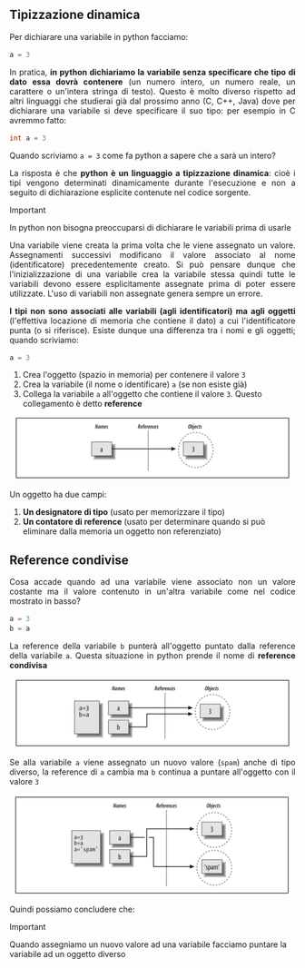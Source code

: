 ## Tipizzazione dinamica

Per dichiarare una variabile in python facciamo:

```python
a = 3
```

<p align="justify">
In pratica, <b>in python dichiariamo la variabile senza specificare che tipo di dato essa dovrà contenere</b> (un numero intero, un numero reale, un carattere o un'intera stringa di testo).
Questo è molto diverso rispetto ad altri linguaggi che studierai già dal prossimo anno (C, C++, Java) dove per dichiarare una variabile si deve specificare il suo tipo: per esempio in C avremmo fatto:
</p>

```c
int a = 3
```

Quando scriviamo <code>a = 3</code> come fa python a sapere che <code>a</code> sarà un intero?

<p align="justify">
La risposta è che <b>python è un linguaggio a tipizzazione dinamica</b>: cioè i tipi vengono determinati dinamicamente durante l'esecuzione e non a seguito di dichiarazione esplicite contenute nel codice sorgente.
</p>

> [!IMPORTANT]
> In python non bisogna preoccuparsi di dichiarare le variabili prima di usarle

<p align="justify">
Una variabile viene creata la prima volta che le viene assegnato un valore. Assegnamenti successivi modificano il valore associato al nome (identificatore) precedentemente creato. Si può pensare dunque che l'inizializzazione di una variabile crea la variabile stessa quindi tutte le variabili devono essere esplicitamente assegnate prima di poter essere utilizzate. L'uso di variabili non assegnate genera sempre un errore.
</p>

<p align="justify">
<b>I tipi non sono associati alle variabili (agli identificatori) ma agli oggetti</b> (l'effettiva locazione di memoria che contiene il dato) a cui l'identificatore punta (o si riferisce). Esiste dunque una differenza tra i nomi e gli oggetti; quando scriviamo:
</p>

```python
a = 3
```

1. Crea l'oggetto (spazio in memoria) per contenere il valore <code>3</code>
2. Crea la variabile (il nome o identificare) <code>a</code> (se non esiste già)
3. Collega la variabile <code>a</code> all'oggetto che contiene il valore <code>3</code>. Questo collegamento è detto <b>reference</b>


<p align=center>
<img src="https://github.com/TheBitPoets/friedpython/blob/main/images/tipizzazione_dinamica/1.png"></img>
</p>

Un oggetto ha due campi:
1. <b>Un designatore di tipo</b> (usato per memorizzare il tipo)
2. <b>Un contatore di reference</b> (usato per determinare quando si può eliminare dalla memoria un oggetto non referenziato)

## Reference condivise

<p align=justify>
Cosa accade quando ad una variabile viene associato non un valore costante ma il valore contenuto in un'altra variabile come nel codice mostrato in basso?
</p>

```python
a = 3
b = a
```
<p align=justify>
La reference della variabile <code>b</code> punterà all'oggetto puntato dalla reference della variabile <code>a</code>. Questa situazione in python prende il nome di <b>reference condivisa</b>
</p>

<p align=center>
<img src="https://github.com/TheBitPoets/friedpython/blob/main/images/tipizzazione_dinamica/2.png"></img>
</p>

<p align=justify>
Se alla variabile <code>a</code> viene assegnato un nuovo valore (<code>spam</code>) anche di tipo diverso, la reference di <code>a</code> cambia ma <code>b</code> continua a puntare all'oggetto con il valore <code>3</code>
</p>

<p align=center>
<img src="https://github.com/TheBitPoets/friedpython/blob/main/images/tipizzazione_dinamica/3.png"></img>
</p>

Quindi possiamo concludere che: 

> [!IMPORTANT]
> Quando assegniamo un nuovo valore ad una variabile facciamo puntare la variabile ad un oggetto diverso

















